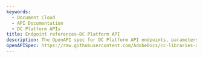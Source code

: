 ```yaml
---
keywords:
  - Document Cloud
  - API Documentation
  - DC Platform APIs
title: Endpoint references—DC Platform API
description: The OpenAPI spec for DC Platform API endpoints, parameters, and responses.
openAPISpec: https://raw.githubusercontent.com/AdobeDocs/cc-libraries-api-spec/main/openapi.json
---
```

